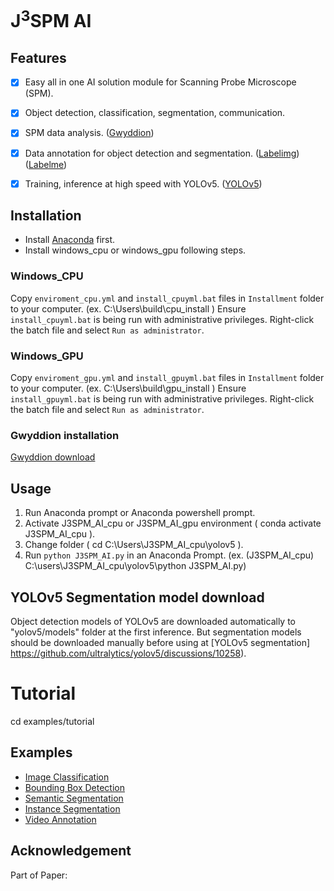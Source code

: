 # J<sup>3</sup>SPM AI

## Features

- [x] Easy all in one AI solution module for Scanning Probe Microscope (SPM).
- [x] Object detection, classification, segmentation, communication.
- [x] SPM data analysis. ([Gwyddion](https://gwyddion.net))
- [x] Data annotation for object detection and segmentation. ([Labelimg](https://github.com/HumanSignal/labelImg)) ([Labelme](https://github.com/labelmeai/labelme))
- [x] Training, inference at high speed with YOLOv5. ([YOLOv5](https://github.com/ultralytics/yolov5))


## Installation

- Install [Anaconda](https://https://www.anaconda.com/download/success) first.
- Install windows_cpu or windows_gpu following steps.

### Windows_CPU

Copy `enviroment_cpu.yml` and `install_cpuyml.bat` files in `Installment` folder to your computer. (ex. C:\Users\build\cpu_install )
Ensure `install_cpuyml.bat` is being run with administrative privileges. Right-click the batch file and select `Run as administrator`.

### Windows_GPU

Copy `enviroment_gpu.yml` and `install_gpuyml.bat` files in `Installment` folder to your computer. (ex. C:\Users\build\gpu_install )
Ensure `install_gpuyml.bat` is being run with administrative privileges. Right-click the batch file and select `Run as administrator`.

### Gwyddion installation

[Gwyddion download](http://gwyddion.net/download.php)

## Usage
1. Run Anaconda prompt or Anaconda powershell prompt.
2. Activate J3SPM_AI_cpu or J3SPM_AI_gpu environment ( conda activate J3SPM_AI_cpu ).
3. Change folder ( cd C:\Users\J3SPM_AI_cpu\yolov5 ).
4. Run `python J3SPM_AI.py` in an Anaconda Prompt.
  (ex. (J3SPM_AI_cpu) C:\users\J3SPM_AI_cpu\yolov5\python J3SPM_AI.py)

## YOLOv5 Segmentation model download 
Object detection models of YOLOv5 are downloaded automatically to "yolov5/models" folder at the first inference.
But segmentation models should be downloaded manually before using at [YOLOv5 segmentation] https://github.com/ultralytics/yolov5/discussions/10258).

# Tutorial 
cd examples/tutorial

## Examples

* [Image Classification](examples/classification)
* [Bounding Box Detection](examples/bbox_detection)
* [Semantic Segmentation](examples/semantic_segmentation)
* [Instance Segmentation](examples/instance_segmentation)
* [Video Annotation](examples/video_annotation)

## Acknowledgement

Part of Paper: 
